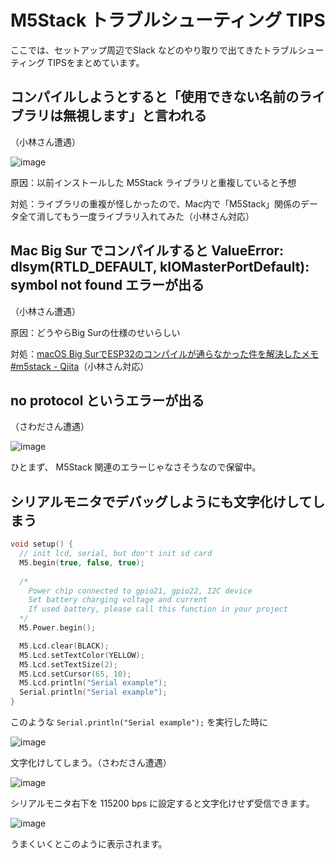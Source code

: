 # M5Stack トラブルシューティング TIPS

ここでは、セットアップ周辺でSlack などのやり取りで出てきたトラブルシューティング TIPSをまとめています。

## コンパイルしようとすると「使用できない名前のライブラリは無視します」と言われる

（小林さん遭遇）

![image](https://i.gyazo.com/5077677cee5f067946716de80392e1f0.png)

原因：以前インストールした M5Stack ライブラリと重複していると予想

対処：ライブラリの重複が怪しかったので、Mac内で「M5Stack」関係のデータ全て消してもう一度ライブラリ入れてみた（小林さん対応）

## Mac Big Sur でコンパイルすると ValueError: dlsym(RTLD_DEFAULT, kIOMasterPortDefault): symbol not found エラーが出る

（小林さん遭遇）

原因：どうやらBig Surの仕様のせいらしい

対処：[macOS Big SurでESP32のコンパイルが通らなかった件を解決したメモ \#m5stack \- Qiita](https://qiita.com/n0bisuke/items/69366541f4372cb49463)（小林さん対応）

## no protocol というエラーが出る

（さわださん遭遇）

![image](https://i.gyazo.com/c4acda3bd13af44e88a105a06efb6b21.png)

ひとまず、 M5Stack 関連のエラーじゃなさそうなので保留中。

## シリアルモニタでデバッグしようにも文字化けしてしまう

```c
void setup() {
  // init lcd, serial, but don't init sd card
  M5.begin(true, false, true);
  
  /*
    Power chip connected to gpio21, gpio22, I2C device
    Set battery charging voltage and current
    If used battery, please call this function in your project
  */
  M5.Power.begin();

  M5.Lcd.clear(BLACK);
  M5.Lcd.setTextColor(YELLOW);
  M5.Lcd.setTextSize(2);
  M5.Lcd.setCursor(65, 10);
  M5.Lcd.println("Serial example");
  Serial.println("Serial example");
}
```

このような `Serial.println("Serial example");` を実行した時に

![image](https://i.gyazo.com/5a318a7c28f406373fce40afcebd56f0.png)

文字化けしてしまう。（さわださん遭遇）

![image](https://i.gyazo.com/c1ae6857179993d8e204a2e82972eab1.png)

シリアルモニタ右下を 115200 bps に設定すると文字化けせず受信できます。

![image](https://i.gyazo.com/4679862f1ea0dce4753ce20829a05650.png)

うまくいくとこのように表示されます。